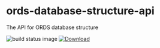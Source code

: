 # ords-database-structure-api
The API for ORDS database structure

![build status image](https://travis-ci.org/ox-it/ords-database-structure.svg?branch=master) [![Download](https://api.bintray.com/packages/scottbw/ords/ords-database-structure/images/download.svg) ](https://bintray.com/scottbw/ords/ords-database-structure/_latestVersion)
